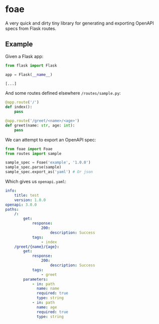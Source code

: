 # foae

A very quick and dirty tiny library for generating and exporting OpenAPI specs from Flask routes.

## Example

Given a Flask app:

```python
from flask import Flask

app = Flask(__name__)

[...]
```

And some routes defined elsewhere `/routes/sample.py`:

```python
@app.route('/')
def index():
    pass

@app.route('/greet/<name>/<age>')
def greet(name: str, age: int):
    pass
```

We can attempt to export an OpenAPI spec:

```python
from foae import Foae
from routes import sample

sample_spec = Foae('example', '1.0.0')
sample_spec.parse(sample)
sample_spec.export_as('yaml') # Or json
```

Which gives us `openapi.yaml`:

```yaml
info:
    title: test
    version: 1.0.0
openapi: 3.0.0
paths:
    /:
        get:
            response:
                200:
                    description: Success
            tags:
                - index
    /greet/{name}/{age}:
        get:
            response:
                200:
                    description: Success
            tags:
                - greet
        parameters:
            - in: path
              name: name
              required: true
              type: string
            - in: path
              name: age
              required: true
              type: string
```
